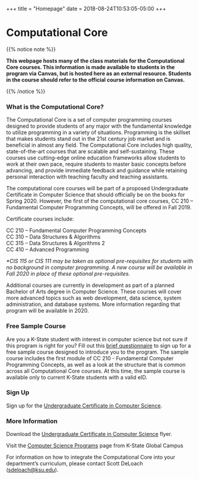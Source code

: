 +++
title = "Homepage"
date = 2018-08-24T10:53:05-05:00
+++

# Computational Core

{{% notice note %}}

**This webpage hosts many of the class materials for the Computational Core courses. This information is made available to students in the program via Canvas, but is hosted here as an external resource. Students in the course should refer to the official course information on Canvas.**

{{% /notice %}}

### What is the Computational Core?

The Computational Core is a set of computer programming courses designed to provide students of any major with the fundamental knowledge to utilize programming in a variety of situations. Programming is the skillset that makes students stand out in the 21st century job market and is beneficial in almost any field. The Computational Core includes high quality, state-of-the-art courses that are scalable and self-sustaining. These courses use cutting-edge online education frameworks allow students to work at their own pace, require students to master basic concepts before advancing, and provide immediate feedback and guidance while retaining personal interaction with teaching faculty and teaching assistants.

The computational core courses will be part of a proposed Undergraduate Certificate in Computer Science that should officially be on the books for Spring 2020. However, the first of the computational core courses, CC 210 – Fundamental Computer Programming Concepts, will be offered in Fall 2019.

Certificate courses include:

CC 210 – Fundamental Computer Programming Concepts  
CC 310 – Data Structures & Algorithms  
CC 315 – Data Structures & Algorithms 2  
CC 410 – Advanced Programming

_*CIS 115 or CIS 111 may be taken as optional pre-requisites for students with no background in computer programming. A new course will be available in Fall 2020 in place of these optional pre-requisites._

Additional courses are currently in development as part of a planned Bachelor of Arts degree in Computer Science. These courses will cover more advanced topics such as web development, data science, system administration, and database systems. More information regarding that program will be available in 2020.

### Free Sample Course

Are you a K-State student with interest in computer science but not sure if this program is right for you? Fill out this [brief questionnaire](https://kstate.qualtrics.com/jfe/form/SV_6DTTNZSxlEbIzBP) to sign up for a free sample course designed to introduce you to the program. The sample course includes the first module of CC 210 - Fundamental Computer Programming Concepts, as well as a look at the structure that is common across all Computational Core courses. At this time, the sample course is available only to current K-State students with a valid eID.

### Sign Up

Sign up for the [Undergraduate Certificate in Computer Science](http://www.cs.ksu.edu/core/certificate-application/Apply.html).

### More Information

Download the [Undergraduate Certificate in Computer Science](http://www.cs.ksu.edu/core/UG%20CC%20Certificate%20Flyer%20Spring%202019.pdf) flyer.

Visit the [Computer Science Programs](https://global.k-state.edu/engineering/computer-science/) page from K-State Global Campus

For information on how to integrate the Computational Core into your department’s curriculum, please contact Scott DeLoach (sdeloach@ksu.edu).
